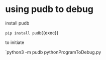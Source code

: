 # using pudb to debug


install pudb

`pip install pudb`{{exec}}

to initiate

`python3 -m pudb pythonProgramToDebug.py